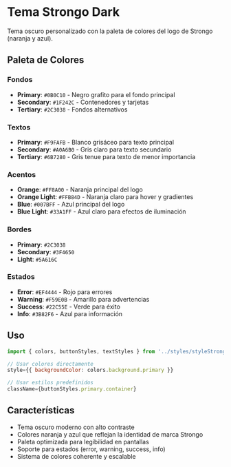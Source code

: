 # Tema Strongo Dark

Tema oscuro personalizado con la paleta de colores del logo de Strongo (naranja y azul).

## Paleta de Colores

### Fondos
- **Primary**: `#0B0C10` - Negro grafito para el fondo principal
- **Secondary**: `#1F242C` - Contenedores y tarjetas
- **Tertiary**: `#2C3038` - Fondos alternativos

### Textos
- **Primary**: `#F9FAFB` - Blanco grisáceo para texto principal
- **Secondary**: `#A0A6B0` - Gris claro para texto secundario
- **Tertiary**: `#6B7280` - Gris tenue para texto de menor importancia

### Acentos
- **Orange**: `#FF8A00` - Naranja principal del logo
- **Orange Light**: `#FFB84D` - Naranja claro para hover y gradientes
- **Blue**: `#007BFF` - Azul principal del logo
- **Blue Light**: `#33A1FF` - Azul claro para efectos de iluminación

### Bordes
- **Primary**: `#2C3038`
- **Secondary**: `#3F4650`
- **Light**: `#5A616C`

### Estados
- **Error**: `#EF4444` - Rojo para errores
- **Warning**: `#F59E0B` - Amarillo para advertencias
- **Success**: `#22C55E` - Verde para éxito
- **Info**: `#3B82F6` - Azul para información

## Uso

```javascript
import { colors, buttonStyles, textStyles } from '../styles/styleStrongDark';

// Usar colores directamente
style={{ backgroundColor: colors.background.primary }}

// Usar estilos predefinidos
className={buttonStyles.primary.container}
```

## Características

- Tema oscuro moderno con alto contraste
- Colores naranja y azul que reflejan la identidad de marca Strongo
- Paleta optimizada para legibilidad en pantallas
- Soporte para estados (error, warning, success, info)
- Sistema de colores coherente y escalable
